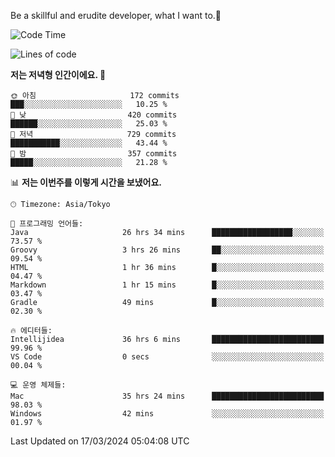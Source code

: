 Be a skillful and erudite developer, what I want to.👶

<!--START_SECTION:waka-->
![Code Time](http://img.shields.io/badge/Code%20Time-532%20hrs%2045%20mins-blue)

![Lines of code](https://img.shields.io/badge/%EC%A0%80%EB%8A%94%20%EC%97%AC%ED%83%9C%EA%B9%8C%EC%A7%80%20-783.1%20thousand%20%EC%A4%84%EC%9D%98%20%EC%BD%94%EB%93%9C%EB%A5%BC%20%EC%9E%91%EC%84%B1%ED%96%88%EC%96%B4%EC%9A%94.-blue)

**저는 저녁형 인간이에요. 🦉** 

```text
🌞 아침                     172 commits         ███░░░░░░░░░░░░░░░░░░░░░░   10.25 % 
🌆 낮　                     420 commits         ██████░░░░░░░░░░░░░░░░░░░   25.03 % 
🌃 저녁                     729 commits         ███████████░░░░░░░░░░░░░░   43.44 % 
🌙 밤　                     357 commits         █████░░░░░░░░░░░░░░░░░░░░   21.28 % 
```


📊 **저는 이번주를 이렇게 시간을 보냈어요.** 

```text
🕑︎ Timezone: Asia/Tokyo

💬 프로그래밍 언어들: 
Java                     26 hrs 34 mins      ██████████████████░░░░░░░   73.57 % 
Groovy                   3 hrs 26 mins       ██░░░░░░░░░░░░░░░░░░░░░░░   09.54 % 
HTML                     1 hr 36 mins        █░░░░░░░░░░░░░░░░░░░░░░░░   04.47 % 
Markdown                 1 hr 15 mins        █░░░░░░░░░░░░░░░░░░░░░░░░   03.47 % 
Gradle                   49 mins             █░░░░░░░░░░░░░░░░░░░░░░░░   02.30 % 

🔥 에디터들: 
Intellijidea             36 hrs 6 mins       █████████████████████████   99.96 % 
VS Code                  0 secs              ░░░░░░░░░░░░░░░░░░░░░░░░░   00.04 % 

💻 운영 체제들: 
Mac                      35 hrs 24 mins      █████████████████████████   98.03 % 
Windows                  42 mins             ░░░░░░░░░░░░░░░░░░░░░░░░░   01.97 % 
```


 Last Updated on 17/03/2024 05:04:08 UTC
<!--END_SECTION:waka-->
